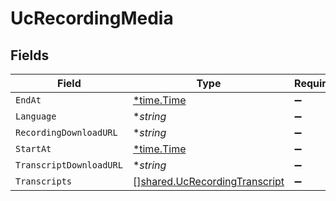 # UcRecordingMedia


## Fields

| Field                                                                                 | Type                                                                                  | Required                                                                              | Description                                                                           |
| ------------------------------------------------------------------------------------- | ------------------------------------------------------------------------------------- | ------------------------------------------------------------------------------------- | ------------------------------------------------------------------------------------- |
| `EndAt`                                                                               | [*time.Time](https://pkg.go.dev/time#Time)                                            | :heavy_minus_sign:                                                                    | N/A                                                                                   |
| `Language`                                                                            | **string*                                                                             | :heavy_minus_sign:                                                                    | N/A                                                                                   |
| `RecordingDownloadURL`                                                                | **string*                                                                             | :heavy_minus_sign:                                                                    | N/A                                                                                   |
| `StartAt`                                                                             | [*time.Time](https://pkg.go.dev/time#Time)                                            | :heavy_minus_sign:                                                                    | N/A                                                                                   |
| `TranscriptDownloadURL`                                                               | **string*                                                                             | :heavy_minus_sign:                                                                    | N/A                                                                                   |
| `Transcripts`                                                                         | [][shared.UcRecordingTranscript](../../../pkg/models/shared/ucrecordingtranscript.md) | :heavy_minus_sign:                                                                    | N/A                                                                                   |